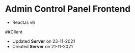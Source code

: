 # Admin Control Panel Frontend 
- ReactJs v6

##Client
- Updated **Server** on 23-11-2021
- Created **Server** on 21-11-2021

